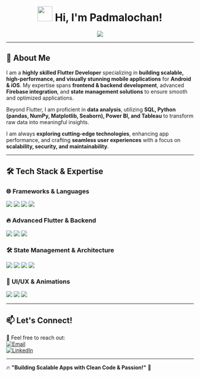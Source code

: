 <h1 align="center">
  <img src="https://media.giphy.com/media/hvRJCLFzcasrR4ia7z/giphy.gif" width="40px"/>  
  Hi, I'm Padmalochan!
</h1>

<p align="center">
  <img src="https://readme-typing-svg.herokuapp.com?font=Fira+Code&weight=600&size=22&pause=1000&color=00F7FF&center=true&vCenter=true&width=600&lines=Flutter+Expert;Full-Stack+Mobile+Developer;Advanced+Firebase+Integration;REST+API+%7C+GraphQL+%7C+State+Management;Beautiful+UI/UX+%7C+Cross-Platform+Apps;Passionate+Problem+Solver" />
</p>

---

## 🚀 **About Me**  
I am a **highly skilled Flutter Developer** specializing in **building scalable, high-performance, and visually stunning mobile applications** for **Android & iOS**. My expertise spans **frontend & backend development**, advanced **Firebase integration**, and **state management solutions** to ensure smooth and optimized applications.  

Beyond Flutter, I am proficient in **data analysis**, utilizing **SQL, Python (pandas, NumPy, Matplotlib, Seaborn), Power BI, and Tableau** to transform raw data into meaningful insights.  

I am always **exploring cutting-edge technologies**, enhancing app performance, and crafting **seamless user experiences** with a focus on **scalability, security, and maintainability**.  

---

## 🛠 **Tech Stack & Expertise**  

### **🌐 Frameworks & Languages**
<p align="left">
  <img src="https://img.shields.io/badge/Dart-0175C2?style=for-the-badge&logo=dart&logoColor=white" />
  <img src="https://img.shields.io/badge/Flutter-02569B?style=for-the-badge&logo=flutter&logoColor=white" />
  <img src="https://img.shields.io/badge/Python-3776AB?style=for-the-badge&logo=python&logoColor=white" />
  <img src="https://img.shields.io/badge/SQL-4479A1?style=for-the-badge&logo=mysql&logoColor=white" />
</p>

### **🔥 Advanced Flutter & Backend**
<p align="left">
  <img src="https://img.shields.io/badge/Firebase-FFCA28?style=for-the-badge&logo=firebase&logoColor=black" />
  <img src="https://img.shields.io/badge/REST%20API-02569B?style=for-the-badge&logo=api&logoColor=white" />
  <img src="https://img.shields.io/badge/GraphQL-E10098?style=for-the-badge&logo=graphql&logoColor=white" />
</p>

### **🛠 State Management & Architecture**
<p align="left">
  <img src="https://img.shields.io/badge/Provider-FF6C37?style=for-the-badge&logo=flutter&logoColor=white" />
  <img src="https://img.shields.io/badge/Bloc-0175C2?style=for-the-badge&logo=dart&logoColor=white" />
  <img src="https://img.shields.io/badge/GetX-5F5D9C?style=for-the-badge&logo=flutter&logoColor=white" />
  <img src="https://img.shields.io/badge/Clean%20Architecture-005C84?style=for-the-badge&logo=architecture&logoColor=white" />
</p>

### **🎨 UI/UX & Animations**
<p align="left">
  <img src="https://img.shields.io/badge/Figma-F24E1E?style=for-the-badge&logo=figma&logoColor=white" />
  <img src="https://img.shields.io/badge/Lottie%20Animations-0A0A0A?style=for-the-badge&logo=lottie&logoColor=white" />
  <img src="https://img.shields.io/badge/Flutter%20Hero-0175C2?style=for-the-badge&logo=flutter&logoColor=white" />
</p>

---

## 📫 **Let's Connect!**
💌 Feel free to reach out:  
[![Email](https://img.shields.io/badge/Email-D14836?style=for-the-badge&logo=gmail&logoColor=white)](mailto:sahupadmalochan209@gmail.com)  
[![LinkedIn](https://img.shields.io/badge/LinkedIn-0077B5?style=for-the-badge&logo=linkedin&logoColor=white)](https://www.linkedin.com/in/padmalochansahu/)  

---

🔥 **"Building Scalable Apps with Clean Code & Passion!"** 🚀
